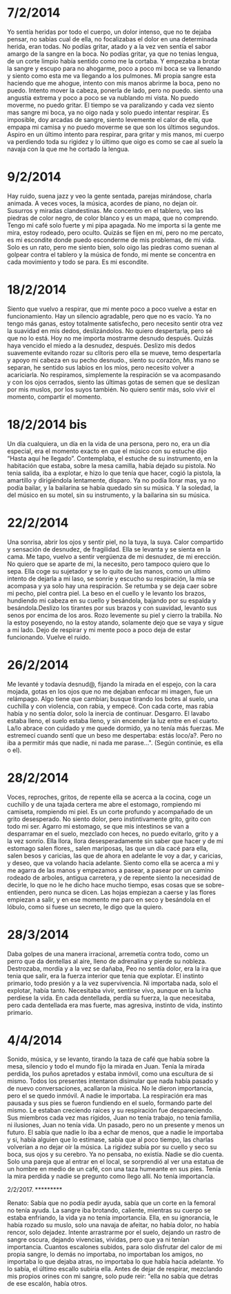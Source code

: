 7/2/2014
=========
Yo sentía heridas por todo el cuerpo, un dolor intenso, que no te dejaba pensar, no sabías cual de ella, no focalizabas el dolor en una determinada herida, eran todas. No podías gritar, atado y a la vez ven sentía el sabor amargo de la sangre en la boca. No podías gritar, ya que no tenias lengua, de un corte limpio había sentido como me la cortaba.
Y empezaba a brotar la sangre y escupo para no ahogarme, poco a poco mi boca se va llenando y siento como esta me va llegando a los pulmones. Mi propia sangre esta haciendo que me ahogue, intento con mis manos abrirme la boca, peno no puedo. Intento mover la cabeza, ponerla de lado, pero no puedo. siento una angustia extrema y poco a poco se va nublando mi vista. No puedo moverme, no puedo gritar. El tiempo se va paralizando y cada vez siento mas sangre mi boca, ya no oigo nada y solo puedo intentar respirar.
Es imposible, doy arcadas de sangre, siento levemente el calor de ella, que empapa mi camisa y no puedo moverme se que son los últimos segundos.
Aspiro en un último intento para respirar, para gritar y mis manos, mi cuerpo va perdiendo toda su rigidez y lo último que oigo es como se cae al suelo la navaja con la que me he cortado la lengua.

9/2/2014
=========
Hay ruido, suena jazz y veo la gente sentada, parejas mirándose, charla animada. A veces voces, la música, acordes de piano, no dejan oír. Susurros y miradas clandestinas. Me concentro en el tablero, veo las piedras de color negro, de color blanco y es un mapa, que no comprendo. Tengo mi café solo fuerte y mi pipa apagada. No me importa si la gente me mira, estoy rodeado, pero oculto. Quizás se fijen en mi, pero no me percato, es mi escondite donde puedo esconderme de mis problemas, de mi vida. Solo es un rato, pero me siento bien, solo oigo las piedras como suenan al golpear contra el tablero y la música de fondo, mi mente se concentra en cada movimiento y todo se para. Es mi escondite.

18/2/2014
==========
Siento que vuelvo a respirar, que mi mente poco a poco vuelve a estar en funcionamiento. Hay un silencio agradable, pero que no es vacío. Ya no tengo más ganas,  estoy totalmente satisfecho, pero necesito sentir otra vez la suavidad en mis dedos, deslizándolos. No quiero despertarla, pero sé que no lo está. Hoy no me importa mostrarme desnudo después. Quizás haya vencido el miedo a la desnudez, después. Deslizo mis dedos suavemente evitando rozar su clítoris pero ella se mueve, temo despertarla y apoyo mi cabeza en su pecho desnudo., siento su corazón, Mis mano se separan, he sentido sus labios en los míos, pero necesito volver a acariciarla. No respiramos, simplemente la respiración se va acompasando y con los ojos cerrados, siento las últimas gotas de semen que se deslizan por mis muslos, por los suyos también. No quiero sentir más, solo vivir el momento, compartir el momento.

18/2/2014 bis
==============
Un día cualquiera,  un día en la vida de una persona,  pero no, era un día especial, era el momento exacto en que el músico con su estuche dijo “Hasta aquí he llegado”. Contemplaba, el estuche de su instrumento, en la habitación que estaba, sobre la mesa camilla, había dejado su pistola. No tenia salida, iba a explotar, e hizo lo que tenía que hacer, cogió la pistola, la amartillo y dirigiéndola lentamente, disparo. Ya no podía llorar mas, ya no podía bailar, y la bailarina se había quedado sin su música. Y la soledad, la del músico en su motel, sin su instrumento, y la bailarina sin su música.

22/2/2014
==========
Una sonrisa, abrir los ojos y sentir piel, no la tuya, la suya. Calor compartido y sensación de desnudez, de  fragilidad. Ella se levanta y se sienta en la cama. Me tapo, vuelvo a sentir vergüenza de mi desnudez, de mi erección. No quiero que se aparte de mi, la necesito, pero tampoco quiero que lo sepa. Ella coge su sujetador y se lo quito de las manos, como un ultimo intento de dejarla a mi laso, se sonríe y escucho su respiración, la mía se acompasa y ya solo hay una respiración. Se retumba y se deja caer sobre mi pecho, piel contra piel. La beso en el cuello y le levanto los brazos, hundiendo mi cabeza en su cuello y besándola, bajando por su espalda y besándola.Deslizo los tirantes por sus brazos y con suavidad, levanto sus senos por encima de los aros. Rozo levemente su piel y cierro la trabilla. No la estoy poseyendo, no la estoy atando, solamente dejo que se vaya y sigue a mi lado. Dejo de respirar y mi mente poco a poco deja de estar funcionando. Vuelve el ruido.

26/2/2014
==========
Me levanté y todavía desnud@, fijando la mirada en el espejo, con la cara mojada, gotas en los ojos que no me dejaban enfocar mi imagen, fue un relámpago. Algo tiene que cambiar¡ busque tirando los botes al suelo, una cuchilla y con violencia, con rabia,  y empecé. Con cada corte, mas rabia había y no sentía dolor, solo la inercia de continuar. Desgarro. El lavabo estaba lleno, el suelo estaba lleno, y sin encender la luz entre en el cuarto. La/lo abrace con cuidado y me quede dormido, ya no tenía más fuerzas. Me estremecí cuando sentí que un beso me despertaba: estás loco/a?.
Pero no iba a permitir más que nadie, ni nada me parase…". (Según continúe, es ella o el).

28/2/2014
==========
Voces, reproches, gritos, de repente ella se acerca a la cocina, coge un cuchillo y de una tajada certera me abre el estomago, rompiendo mi camiseta, rompiendo mi piel. Es un corte profundo y acompañado de un grito desesperado. No siento dolor, pero instintivamente grito, grito con todo mi ser. Agarro mi estomago, se que mis intestinos se van a desparramar en el suelo, mezclado con heces, no puedo evitarlo, grito y a la vez sonrío. Ella llora, llora desesperadamente sin saber que hacer y de mi estomago salen flores,, salen mariposas, las que un día cacé para ella, salen besos y caricias, las que de ahora en adelante le voy a dar, y caricias, y deseo, que va volando hacia adelante. Siento como ella se acerca a mi y me agarra de las manos y empezamos a pasear, a pasear por un camino rodeado de arboles, antigua carretera, y de repente siento la necesidad de decirle, lo que no le he dicho hace mucho tiempo, esas cosas que se sobre-entienden, pero nunca se dicen. Las hojas empiezan a caerse y las flores empiezan a salir, y en ese momento me paro en seco y besándola en el lóbulo, como si fuese un secreto, le digo que la quiero. 

28/3/2014
==========
Daba golpes de una manera irracional, arremetía contra todo, como un perro que da dentellas al aire, lleno de adrenalina y pierde su nobleza. Destrozaba, mordía y a la vez se dañaba, Peo no sentía dolor, era la ira que tenia que salir, era la fuerza interior que tenia que explotar. El instinto primario, todo presión y a la vez supervivencia. Ni importaba nada, solo el explotar, había tanto. Necesitaba vivir, sentirse vivo, aunque en la lucha perdiese la vida. En cada dentellada, perdía su fuerza, la que necesitaba, pero cada dentellada era mas fuerte, mas agresiva, instinto de vida, instinto primario.

4/4/2014
=========
Sonido, música, y se levanto, tirando la taza de café que había sobre la mesa, silencio y todo el mundo fijo la mirada en Juan. Tenía la mirada perdida, los puños apretados y estaba inmóvil, como una escultura de si mismo. Todos los presentes intentaron disimular que nada había pasado y de nuevo conversaciones, acallaron la música. No le dieron importancia, pero el se quedo inmóvil. A nadie le importaba. La respiración era mas pausada y sus pies se fueron fundiendo en el suelo, formando parte del mismo. Le estaban creciendo raíces y su respiración fue despareciendo. Sus miembros cada vez mas rígidos, Juan no tenía trabajo, no tenía familia, ni ilusiones, Juan no tenía vida. Un pasado, pero no un presente y menos un futuro. El sabía que nadie lo iba a echar de menos, que a nadie le importaba y si, había alguien que lo estimase, sabía que al poco tiempo, las charlas volverían a no dejar oír la música. La rigidez subía por su cuello y seco su boca, sus ojos y su cerebro. Ya no pensaba, no existía. Nadie se dio cuenta. Solo una pareja que al entrar en el local, se sorprendió al ver una estatua de un hombre en medio de un café, con una taza humeante  en sus pies. Tenía la mira perdida y nadie se pregunto como llego allí. No tenía importancia.

2/2/2017. *********

Renato:
Sabía que no podía pedir ayuda, sabía que un corte en la femoral no tenía ayuda. La sangre iba brotando, caliente, mientras su cuerpo se estaba enfriando, la vida ya no tenía importancia. Ella, en su ignorancia, le había rozado su muslo, solo una navaja de afeitar, no había dolor, no había rencor, solo dejadez. Intente arrastrarme por el suelo, dejando un rastro de sangre oscura, dejando vivencias, vividas, pero que ya ni tenían importancia. Cuantos escalones subidos, para solo disfrutar del calor de mi propia sangre, lo demás no importaba, no importaban los amigos, no importaba lo que dejaba atras, no importaba lo que había hacia adelante. Yo lo sabía, el último escallo subiria ella. Antes de dejar de respirar, mezclando mis propios orines con mi sangre, solo pude reir: "ella no sabía que detras de ese escalón, había otros.
